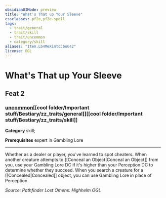 ```yaml
---
obsidianUIMode: preview
title: "What's That up Your Sleeve"
cssclasses: pf2e,pf2e-spell
tags:
  - trait/general
  - trait/skill
  - trait/uncommon
  - category/skill
aliases: "Item.Lb4MeXimtcJbuG42"
license: OGL
---
```

# What's That up Your Sleeve
## Feat 2
### [uncommon](cool%20folder/Important%20stuff/Bestiary/zz_traits/uncommon.md "Uncommon Rarity Trait")[[cool folder/Important stuff/Bestiary/zz_traits/general]][[cool folder/Important stuff/Bestiary/zz_traits/skill]]

**Category** skill; 



**Prerequisites** expert in Gambling Lore
* * *
Whether as a dealer or player, you've learned to spot cheaters. When another creature attempts to [[Conceal an Object|Conceal an Object]] from you, use your Gambling Lore DC if it's higher than your Perception DC to determine whether they succeed. When you search a creature for a [[Concealed|Concealed]] object, you can use Gambling Lore in place of Perception.

*Source: Pathfinder Lost Omens: Highhelm*
*OGL*